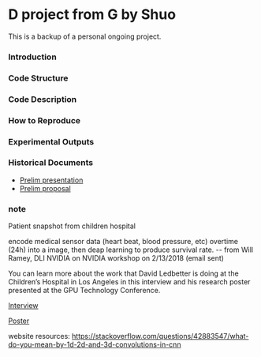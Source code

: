 # D project from G by Shuo

This is a backup of a personal ongoing project.

### Introduction



### Code Structure



### Code Description



### How to Reproduce



### Experimental Outputs



### Historical Documents

* [Prelim presentation](https://drive.google.com/open?id=remove1H_-yqnGvDuv74KIQpPi57qoz9K0AvfkZ)
* [Prelim proposal](https://drive.google.com/open?id=remove1TeBCnF7ULV4xcPxTzORrYi_CqtT_p6WM)


### note

Patient snapshot from children hospital

encode medical sensor data (heart beat, blood pressure, etc) overtime (24h) into a image, then deap learning to produce survival rate.
-- from Will Ramey, DLI NVIDIA on NVIDIA workshop on 2/13/2018 (email sent)

You can learn more about the work that David Ledbetter is doing at the Children’s Hospital in Los Angeles in this interview and his research poster presented at the GPU Technology Conference.

  [Interview](https://news.developer.nvidia.com/share-your-science-leveraging-deep-learning-for-personalized-drug-treatment-recommendations/)

  [Poster](http://on-demand.gputechconf.com/gtc/2016/posters/GTC_2016_Deep_Learning_Artificial_Intelligence_DLAI_04_P6102_WEB.pdf)



website resources:
https://stackoverflow.com/questions/42883547/what-do-you-mean-by-1d-2d-and-3d-convolutions-in-cnn
